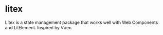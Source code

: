 # litex
Litex is a state management package that works well with Web Components and LitElement. Inspired by Vuex.
